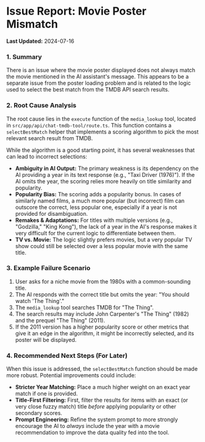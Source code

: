 # Issue Report: Movie Poster Mismatch

**Last Updated:** 2024-07-16

### 1. Summary
There is an issue where the movie poster displayed does not always match the movie mentioned in the AI assistant's message. This appears to be a separate issue from the poster loading problem and is related to the logic used to select the best match from the TMDB API search results.

### 2. Root Cause Analysis
The root cause lies in the `execute` function of the `media_lookup` tool, located in `src/app/api/chat-tmdb-tool/route.ts`. This function contains a `selectBestMatch` helper that implements a scoring algorithm to pick the most relevant search result from TMDB.

While the algorithm is a good starting point, it has several weaknesses that can lead to incorrect selections:

-   **Ambiguity in AI Output:** The primary weakness is its dependency on the AI providing a year in its text response (e.g., "Taxi Driver (1976)"). If the AI omits the year, the scoring relies more heavily on title similarity and popularity.
-   **Popularity Bias:** The scoring adds a popularity bonus. In cases of similarly named films, a much more popular (but incorrect) film can outscore the correct, less popular one, especially if a year is not provided for disambiguation.
-   **Remakes & Adaptations:** For titles with multiple versions (e.g., "Godzilla," "King Kong"), the lack of a year in the AI's response makes it very difficult for the current logic to differentiate between them.
-   **TV vs. Movie:** The logic slightly prefers movies, but a very popular TV show could still be selected over a less popular movie with the same title.

### 3. Example Failure Scenario
1.  User asks for a niche movie from the 1980s with a common-sounding title.
2.  The AI responds with the correct title but omits the year: "You should watch 'The Thing'."
3.  The `media_lookup` tool searches TMDB for "The Thing".
4.  The search results may include John Carpenter's "The Thing" (1982) and the prequel "The Thing" (2011).
5.  If the 2011 version has a higher popularity score or other metrics that give it an edge in the algorithm, it might be incorrectly selected, and its poster will be displayed.

### 4. Recommended Next Steps (For Later)
When this issue is addressed, the `selectBestMatch` function should be made more robust. Potential improvements could include:
-   **Stricter Year Matching:** Place a much higher weight on an exact year match if one is provided.
-   **Title-First Filtering:** First, filter the results for items with an exact (or very close fuzzy match) title *before* applying popularity or other secondary scores.
-   **Prompt Engineering:** Refine the system prompt to more strongly encourage the AI to *always* include the year with a movie recommendation to improve the data quality fed into the tool. 